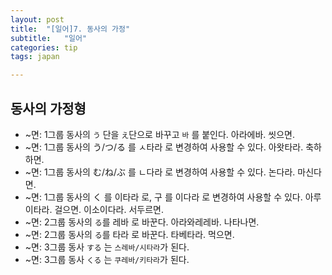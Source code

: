 ```yaml
---
layout: post
title:  "[일어]7. 동사의 가정"
subtitle:   "일어"
categories: tip
tags: japan

---
```


## 동사의 가정형

- ~면: 1그룹 동사의 `う` 단을 `え`단으로 바꾸고  `바` 를 붙인다. 아라에바. 씻으면.
- ~면: 1그룹 동사의 う/つ/る 를 ㅅ타라 로 변경하여 사용할 수 있다. 아왓타라. 축하하면.
- ~면: 1그룹 동사의 む/ね/ぶ 를 ㄴ다라 로 변경하여 사용할 수 있다. 논다라. 마신다면.
- ~면: 1그룹 동사의 く 를 이타라 로, 구 를 이다라 로 변경하여 사용할 수 있다. 아루이타라. 걸으면. 이소이다라. 서두르면.
- ~면: 2그룹 동사의 `る`를 레바 로 바꾼다. 아라와레레바. 나타나면.
- ~면: 2그룹 동사의 `る`를 타라 로 바꾼다. 타베타라. 먹으면.
- ~면: 3그룹 동사 `する` 는 `스레바/시타라`가 된다. 
- ~면: 3그룹 동사 `くる` 는 `쿠레바/키타라`가 된다. 
